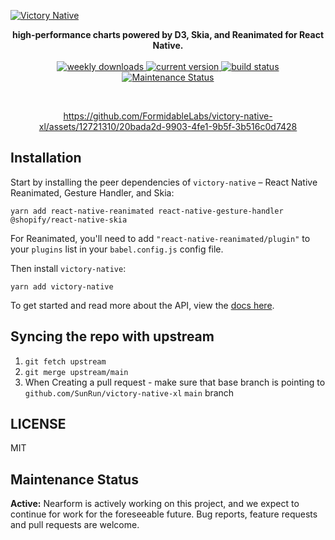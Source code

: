 [![Victory Native](https://oss.nearform.com/api/banner?badge=victory&text=victory+native&bg=9c2f1e)](https://commerce.nearform.com/open-source/victory-native/)

<div align="center">
  <strong>
    high-performance charts powered by D3, Skia, and Reanimated for React Native.
  </strong>

  <br />
  <br />

  <a href="https://npmjs.com/package/victory-native">
    <img alt="weekly downloads" src="https://img.shields.io/npm/dw/victory-native.svg">
  </a>
  <a href="https://npmjs.com/package/victory-native">
    <img alt="current version" src="https://img.shields.io/npm/v/victory-native.svg">
  </a>
  <a href="https://github.com/FormidableLabs/victory-native/actions">
    <img alt="build status" src="https://github.com/FormidableLabs/victory/actions/workflows/ci.yml/badge.svg">
  </a>

  <a href="https://github.com/FormidableLabs/victory-native-xl#maintenance-status">
    <img alt="Maintenance Status" src="https://img.shields.io/badge/maintenance-active-green.svg" />
  </a>
</div>

<p>&nbsp;</p>

<div align="center">

https://github.com/FormidableLabs/victory-native-xl/assets/12721310/20bada2d-9903-4fe1-9b5f-3b516c0d7428

</div>

## Installation

Start by installing the peer dependencies of `victory-native` – React Native Reanimated, Gesture Handler, and Skia:

```shell
yarn add react-native-reanimated react-native-gesture-handler @shopify/react-native-skia
```

For Reanimated, you'll need to add `"react-native-reanimated/plugin"` to your `plugins` list in your `babel.config.js` config file.

Then install `victory-native`:

```shell
yarn add victory-native
```

To get started and read more about the API, view the [docs here](https://formidable.com/open-source/victory-native).

## Syncing the repo with upstream

1. `git fetch upstream`
1. `git merge upstream/main`
1. When Creating a pull request - make sure that base branch is pointing to `github.com/SunRun/victory-native-xl` `main` branch

## LICENSE

MIT

## Maintenance Status

**Active:** Nearform is actively working on this project, and we expect to continue for work for the foreseeable future. Bug reports, feature requests and pull requests are welcome.

[maintenance-image]: https://img.shields.io/badge/maintenance-active-green.svg
